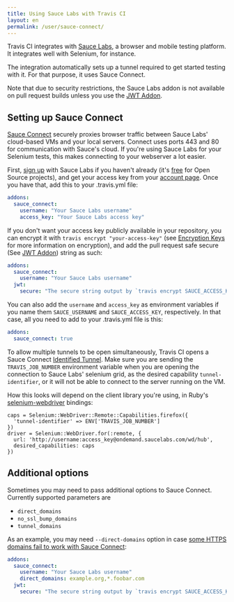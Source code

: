```yaml
---
title: Using Sauce Labs with Travis CI
layout: en
permalink: /user/sauce-connect/
---
```


Travis CI integrates with [Sauce Labs](https://saucelabs.com), a browser and
mobile testing platform. It integrates well with Selenium, for instance.

The integration automatically sets up a tunnel required to get started testing
with it. For that purpose, it uses Sauce Connect.

Note that due to security restrictions, the Sauce Labs addon is not available on pull 
request builds unless you use the [JWT Addon](../jwt).

## Setting up Sauce Connect

[Sauce Connect][sauce-connect] securely proxies browser traffic between Sauce
Labs' cloud-based VMs and your local servers. Connect uses ports 443 and 80 for
communication with Sauce's cloud. If you're using Sauce Labs for your Selenium
tests, this makes connecting to your webserver a lot easier.

[sauce-connect]: https://wiki.saucelabs.com/display/DOCS/Sauce+Connect+Proxy

First, [sign up][sauce-sign-up] with Sauce Labs if you haven't already (it's
[free][open-sauce] for Open Source projects), and get your access key from your
[account page][sauce-account]. Once you have that, add this to your .travis.yml
file:

```yaml
addons:
  sauce_connect:
    username: "Your Sauce Labs username"
    access_key: "Your Sauce Labs access key"
```

[sauce-sign-up]: https://saucelabs.com/signup/plan/free

[sauce-account]: https://saucelabs.com/account

[open-sauce]: https://saucelabs.com/signup/plan/OSS

If you don't want your access key publicly available in your repository, you
can encrypt it with `travis encrypt "your-access-key"` (see [Encryption Keys][encryption-keys]
for more information on encryption), and add the pull request safe secure (See [JWT Addon][jwt])
string as such:

```yaml
addons:
  sauce_connect:
    username: "Your Sauce Labs username"
  jwt:
    secure: "The secure string output by `travis encrypt SAUCE_ACCESS_KEY=Your Sauce Labs access key`"
```

You can also add the `username` and `access_key` as environment variables if you
name them `SAUCE_USERNAME` and `SAUCE_ACCESS_KEY`, respectively. In that case,
all you need to add to your .travis.yml file is this:

```yaml
addons:
  sauce_connect: true
```

[encryption-keys]: ../encryption-keys/

[jwt]: ../jwt/

To allow multiple tunnels to be open simultaneously, Travis CI opens a
Sauce Connect [Identified Tunnel][identified-tunnels]. Make sure you are sending
the `TRAVIS_JOB_NUMBER` environment variable when you are opening the connection
to Sauce Labs' selenium grid, as the desired capability `tunnel-identifier`,
or it will not be able to connect to the server running on the VM.

[identified-tunnels]: https://wiki.saucelabs.com/display/DOCS/Using+Multiple+Sauce+Connect+Tunnels#UsingMultipleSauceConnectTunnels-UsingTunnelIdentifierswithMultipleTunnels

How this looks will depend on the client library you're using, in
Ruby's [selenium-webdriver][ruby-bindings] bindings:

```
caps = Selenium::WebDriver::Remote::Capabilities.firefox({
  'tunnel-identifier' => ENV['TRAVIS_JOB_NUMBER']
})
driver = Selenium::WebDriver.for(:remote, {
  url: 'http://username:access_key@ondemand.saucelabs.com/wd/hub',
  desired_capabilities: caps
})
```

[ruby-bindings]: https://code.google.com/p/selenium/wiki/RubyBindings

## Additional options

Sometimes you may need to pass additional options to Sauce Connect. Currently
supported parameters are

- `direct_domains`
- `no_ssl_bump_domains`
- `tunnel_domains`

As an example, you may need `--direct-domains` option in case [some HTTPS domains
fail to work with Sauce Connect](https://support.saucelabs.com/customer/portal/articles/2005359-some-https-sites-don-t-work-correctly-under-sauce-connect):

```yaml
addons:
  sauce_connect:
    username: "Your Sauce Labs username"
    direct_domains: example.org,*.foobar.com
  jwt:
    secure: "The secure string output by `travis encrypt SAUCE_ACCESS_KEY=Your Sauce Labs access key`"
```
